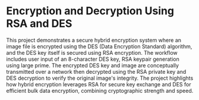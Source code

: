# Encryption and Decryption Using RSA and DES
This project demonstrates a secure hybrid encryption system where an image file is encrypted using the DES (Data Encryption Standard) algorithm, and the DES key itself is secured using RSA encryption. The workflow includes user input of an 8-character DES key, RSA keypair generation using large prime. The encrypted DES key and image are conceptually transmitted over a network then decrypted using the RSA private key and DES decryption to verify the original image's integrity. The project highlights how hybrid encryption leverages RSA for secure key exchange and DES for efficient bulk data encryption, combining cryptographic strength and speed.
